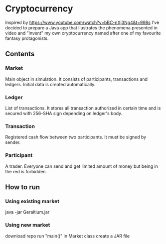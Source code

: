 # Cryptocurrency
Inspired by https://www.youtube.com/watch?v=bBC-nXj3Ng4&t=998s I've decided to prepare a Java app that ilustrates the
phenomena presented in video and "invent" my own cryptocurrency named after one of my favourite fantasy protagonists.
## Contents
### Market
Main object in simulation. It consists of participants, transactions and
ledgers. Initial data is created automatically.
### Ledger
List of transactions. It stores all transaction authorized in certain time
and is secured with 256-SHA sign depending on ledger's body.
### Transaction
Registered cash flow between two participants. It must be signed by sender.
### Participant
A trader. Everyone can send and get limited amount of money but being
in the red is forbidden.
## How to run
### Using existing market
java -jar Geraltium.jar
### Using new market
download repo
run "main()" in Market class
create a JAR file
